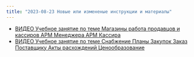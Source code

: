 ```yaml
---
title: "2023-08-23 Новые или измененые инструкции и материалы"
---
```


- [ВИДЕО Учебное занятие по теме Магазины работа продавцов и кассиров АРМ Менеджера АРМ Кассира](ERP/Управление%20продажами/Запчасти/ВИДЕО%20Учебное%20занятие%20по%20теме%20Магазины%20работа%20продавцов%20и%20кассиров%20АРМ%20Менеджера%20АРМ%20Кассира.md)
- [ВИДЕО Учебное занятие по теме Снабжение Планы Закупок Заказ Поставщику Акты расхождений Ценообразование](ERP/Управление%20закупками/ВИДЕО%20Учебное%20занятие%20по%20теме%20Снабжение%20Планы%20Закупок%20Заказ%20Поставщику%20Акты%20расхождений%20Ценообразование.md)